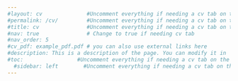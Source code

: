```yaml
---
#layout: cv              #Uncomment everything if needing a cv tab on the webpage
#permalink: /cv/         #Uncomment everything if needing a cv tab on the webpage
#title: cv               #Uncomment everything if needing a cv tab on the webpage
#nav: true               # Change to true if needing cv tab
#nav_order: 5
#cv_pdf: example_pdf.pdf # you can also use external links here          #Uncomment everything if needing a cv tab on the webpage
#description: This is a description of the page. You can modify it in '_pages/cv.md'. You can also change or remove the top pdf download button.         #Uncomment everything if needing a cv tab on the webpage
#toc:                 #Uncomment everything if needing a cv tab on the webpage
  #sidebar: left        #Uncomment everything if needing a cv tab on the webpage
---
```


